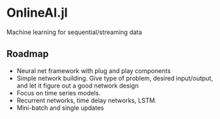 # OnlineAI.jl

Machine learning for sequential/streaming data


## Roadmap
- Neural net framework with plug and play components
- Simple network building.  Give type of problem, desired input/output, and let it figure out a good network design
- Focus on time series models.
- Recurrent networks, time delay networks, LSTM.
- Mini-batch and single updates
